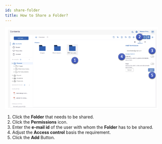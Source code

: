 ```yaml
---
id: share-folder
title: How to Share a Folder?
---
```


![permissions-v](../../static/img/share-folder.png)

1. Click the **Folder** that needs to be shared.
2. Click the **Permissions** icon.
3. Enter the **e-mail id** of the user with whom the **Folder** has to be shared.
4. Adjust the **Access control** basis the requirement.
5. Click the **Add** Button.

